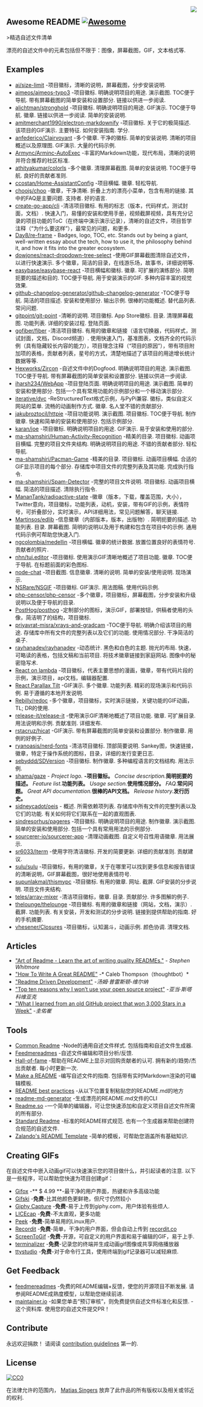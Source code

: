<div class="github-widget" data-repo="matiassingers/awesome-readme"></div>
<script async src="https://pagead2.googlesyndication.com/pagead/js/adsbygoogle.js"></script><ins class="adsbygoogle" style="display:block" data-ad-client="ca-pub-6890694312814945" data-ad-slot="5473692530" data-ad-format="auto"  data-full-width-responsive="true"></ins><script>(adsbygoogle = window.adsbygoogle || []).push({});</script>
<img src="https://raw.githubusercontent.com/matiassingers/awesome-readme/master/icon.png" align="right" />

## Awesome README [![Awesome](https://cdn.rawgit.com/sindresorhus/awesome/d7305f38d29fed78fa85652e3a63e154dd8e8829/media/badge.svg)](https://github.com/sindresorhus/awesome#readme)
&gt;精选自述文件清单

漂亮的自述文件中的元素包括但不限于：图像，屏幕截图，GIF，文本格式等.

## Examples

- [ai/size-limit](https://github.com/ai/size-limit#readme) -项目徽标，清晰的说明，屏幕截图，分步安装说明.
- [aimeos/aimeos-typo3](https://github.com/aimeos/aimeos-typo3#readme)  -项目徽标. 明确说明项目的用途. 演示截图.  TOC便于导航. 带有屏幕截图的简单安装和设置部分. 链接以供进一步阅读.
- [alichtman/stronghold](https://github.com/alichtman/stronghold#readme)  -项目徽标. 明确说明项目的用途.  GIF演示.  TOC便于导航. 徽章. 链接以供进一步阅读. 简单的安装说明.
- [amitmerchant1990/electron-markdownify](https://github.com/amitmerchant1990/electron-markdownify#readme)  -项目徽标. 关于它的极简描述. 该项目的GIF演示. 主要特征. 如何安装指南. 学分.
- [anfederico/Clairvoyant](https://github.com/anfederico/Clairvoyant#readme)  -多个徽章. 干净的徽标. 简单的安装说明. 清晰的项目概述以及原理图.  GIF演示. 大量的代码示例.
- [Armync/Arminc-AutoExec](https://github.com/ArmynC/ArminC-AutoExec/#readme) -丰富的Markdown功能，现代布局，清晰的说明并符合推荐的社区标准.
- [athityakumar/colorls](https://github.com/athityakumar/colorls#readme)  -多个徽章. 清理屏幕截图. 简单的安装说明.  TOC便于导航. 良好的贡献者准则.
- [ccostan/Home-AssistantConfig](https://github.com/CCOSTAN/Home-AssistantConfig#readme)  -项目横幅. 徽章. 轻松导航.
- [choojs/choo](https://github.com/choojs/choo#readme)  -徽章，干净清晰. 折叠上方的漂亮小菜单，包含有用的链接. 其中的FAQ是主要问题. 支持者. 好的语言.
- [create-go-app/cli](https://github.com/create-go-app/cli#readme)  -清洁项目徽标. 有用的标志（版本，代码样式，测试封面，文档）. 快速入门，易懂的安装和使用手册，视频截屏视频，具有充分记录的项目功能的ToC（在终端中演示演示记录），清晰的自述文件，项目哲学注释（“为什么要这样”），最常见的问题，和更多.
- [Day8/re-frame](https://github.com/Day8/re-frame#readme) - Badges, logo, TOC, etc. Stands out by being a giant, well-written essay about the tech, how to use it, the philosophy behind it, and how it fits into the greater ecosystem.
- [dowjones/react-dropdown-tree-select](https://github.com/dowjones/react-dropdown-tree-select#readme)  -使用GIF屏幕截图清除自述文件，以进行快速演示. 多个徽章，简洁的目录，在线游乐场，故事书，详细说明等.
- [easybase/easybase-react](https://github.com/easybase/easybase-react#readme)  -项目横幅和徽标. 徽章. 可扩展的演练部分. 简明扼要的描述和目的.  TOC便于导航. 用于安装演示的GIF. 多种内容丰富的视觉效果.
- [github-changelog-generator/github-changelog-generator](https://github.com/github-changelog-generator/github-changelog-generator#readme)  -TOC便于导航. 简洁的项目描述. 安装和使用部分. 输出示例. 很棒的功能概述. 替代品列表. 常问问题.
- [gitpoint/git-point](https://github.com/gitpoint/git-point#readme)  -清晰的说明. 项目徽标.  App Store徽标. 目录. 清理屏幕截图. 功能列表. 详细的安装过程. 登陆页面.
- [gofiber/fiber](https://github.com/gofiber/fiber#readme)  -清洁项目徽标. 有用的徽章和链接（语言切换器，代码样式，测试封面，文档，Discord频道）. 使用快速入门，基准图表，文档齐全的代码示例（具有隐藏较长内容的能力），项目理念注释（“项目的原因”），带有项目附加项的表格，贡献者列表，星号的方式，清楚地描述了该项目的用途增长统计数据等等.
- [Hexworks/Zircon](https://github.com/Hexworks/zircon#readme)  -自述文件中的Dogfood. 明确说明项目的用途. 演示截图.  TOC便于导航. 带有屏幕截图的简单安装和设置部分. 链接以供进一步阅读.
- [iharsh234/WebApp](https://github.com/iharsh234/WebApp#readme)  -项目登陆页面. 明确说明项目的用途. 演示截图. 简单的安装和使用部分. 包括一个具有常用功能的示例部分和一个移动演示部分.
- [iterative/dvc](https://github.com/iterative/dvc#readme)  -ReStructuredText格式示例，与PyPi兼容. 徽标，类似自定义网站的菜单. 流畅的动画制作方式. 徽章. 名人堂不错的贡献部分.
- [jakubroztocil/httpie](https://github.com/jakubroztocil/httpie#readme)  -项目功能说明. 演示截图. 项目徽标.  TOC便于导航. 制作徽章. 快速和简单的安装和使用部分. 包括示例部分.
- [karan/joe](https://github.com/karan/joe#readme)  -项目徽标. 明确说明项目的用途.  GIF演示. 易于安装和使用的部分.
- [ma-shamshiri/Human-Activity-Recognition](https://github.com/ma-shamshiri/Human-Activity-Recognition#readme)  -精美的目录. 项目徽标. 动画项目横幅. 完整的项目文件夹结构. 明确说明项目的用途. 不错的贡献者部分. 轻松导航.
- [ma-shamshiri/Pacman-Game](https://github.com/ma-shamshiri/Pacman-Game#readme)  -精美的目录. 项目徽标. 动画项目横幅. 合适的GIF显示项目的每个部分. 存储库中项目文件的完整列表及其功能. 完成执行指令.
- [ma-shamshiri/Spam-Detector](https://github.com/ma-shamshiri/Spam-Detector#readme)  -完整的项目文件说明. 项目徽标. 动画项目横幅. 简洁的项目描述. 清除执行指令.
- [MananTank/radioactive-state](https://github.com/MananTank/radioactive-state#readme) -徽章（版本，下载，覆盖范围，大小），Twitter意向，项目徽标，功能列表，动机，安装，带有GIF的示例，表情符号，可折叠部分，实时演示，API详细用法，常见问题解答，聊天链接.
- [Martinsos/edlib](https://github.com/Martinsos/edlib#readme)  -信息徽章（内部版本，版本，出版物）. 简明扼要的描述. 功能列表. 目录. 屏幕截图. 简明的说明以及用于构建和包含在项目中的示例. 通用代码示例可帮助您快速入门.
- [ngcolombia/medellin](https://github.com/ngcolombia/medellin#readme)  -项目横幅. 徽章的统计数据. 放置位置良好的表情符号. 贡献者的照片.
- [nhn/tui.editor](https://github.com/nhn/tui.editor#readme)  -项目徽标. 使用演示GIF清晰地概述了项目功能. 徽章.  TOC便于导航. 在标题前面的彩色图标.
- [node-chat](https://github.com/IgorAntun/node-chat#readme)  -项目截图. 信息徽章. 清晰的说明. 简单的安装/使用说明. 现场演示.
- [NSRare/NSGIF](https://github.com/NSRare/NSGIF#readme)  -项目徽标.  GIF演示. 用法图稿. 使用代码示例.
- [php-censor/php-censor](https://github.com/php-censor/php-censor#readme) -多个徽章，项目徽标，屏幕截图，分步安装和升级说明以及便于导航的目录.
- [PostHog/posthog](https://github.com/PostHog/posthog#readme) -定制部分的图标，演示GIF，部署按钮，供稿者使用的头像，简洁明了的结构，项目徽标.
- [priyavrat-misra/xrays-and-gradcam](https://github.com/priyavrat-misra/xrays-and-gradcam#readme)  -TOC便于导航. 明确介绍该项目的用途. 存储库中所有文件的完整列表以及它们的功能. 使用情况部分. 干净简洁的桌子.
- [rayhanadev/rayhanadev](https://github.com/rayhanadev/rayhanadev#readme)  -动态统计. 黑色和白色的主题. 抛光的布局. 快速，可略读的表格，包括文稿和当前项目. 将技术徽章链接到家庭网站. 图像中的秘密隐写术.
- [React on lambda](https://github.com/sultan99/react-on-lambda#readme) -项目徽标，代表主要思想的漫画，徽章，带有代码片段的示例，演示项目，api文档，编辑器配置.
- [React Parallax Tilt](https://github.com/mkosir/react-parallax-tilt#readme)  -GIF演示. 多个徽章. 功能列表. 精彩的现场演示和代码示例. 易于遵循的本地开发说明.
- [Rebilly/redoc](https://github.com/Redocly/redoc#readme) -多个徽章，项目徽标，实时演示链接，关键功能的GIF动画，TL; DR的使用.
- [release-it/release-it](https://github.com/release-it/release-it#readme)  -使用演示GIF清晰地概述了项目功能. 徽章. 可扩展目录. 用法说明和示例. 贡献准则. 详细发布.
- [rstacruz/hicat](https://github.com/rstacruz/hicat#readme)  -GIF演示. 带有屏幕截图的简单安装和设置部分. 制作徽章. 用例的好例子.
- [ryanoasis/nerd-fonts](https://github.com/ryanoasis/nerd-fonts#readme)  -清洁项目徽标. 顶部简要说明.  Sankey图，快速链接，徽章，特定于操作系统的图标，目录，详细的发行变更日志.
- [sebyddd/SDVersion](https://github.com/sebyddd/SDVersion#readme)  -项目徽标. 制作徽章. 多种编程语言的文档结构. 用法示例.
- [shama/gaze](https://github.com/shama/gaze#readme) <i>- Project logo.</i> <b>-项目徽标。</b> <i>Concise description.</i><b>简明扼要的描述。</b> <i>Feature list.</i><b>功能列表。</b> <i>Usage section.</i><b>使用情况部分。</b> <i>FAQ.</i><b>常问问题。</b> <i>Great API documentation.</i><b>很棒的API文档。</b> <i>Release history.</i><b>发行历史。</b>
- [sidneycadot/oeis](https://github.com/sidneycadot/oeis#readme)  - 概述. 所需依赖项列表. 存储库中所有文件的完整列表以及它们的功能. 有关如何将它们联系在一起的直观图表.
- [sindresorhus/pageres](https://github.com/sindresorhus/pageres#readme)  -项目徽标. 明确说明项目的用途. 制作徽章. 演示截图. 简单的安装和使用部分. 包括一个具有常用用法的示例部分.
- [sourcerer-io/sourcerer-app](https://github.com/sourcerer-io/sourcerer-app#readme)  -清理动画截图. 自定义号召性用语徽章. 用法展示.
- [sr6033/lterm](https://github.com/sr6033/lterm#readme)  -使用字符清洁徽标. 开发的简要更新. 详细的贡献准则. 贡献建议.
- [sulu/sulu](https://github.com/sulu/sulu#readme) -项目徽标，有用的徽章，关于在哪里可以找到更多信息和报告错误的清晰说明，GIF屏幕截图，很好地使用表情符号.
- [supunlakmal/thismypc](https://github.com/supunlakmal/thismypc#readme)  -项目徽标. 有用的徽章. 网址. 截屏.  GIF安装的分步说明. 项目文件夹结构.
- [teles/array-mixer](https://github.com/teles/array-mixer#readme)  -清洁项目徽标，徽章. 目录. 贡献部分. 许多图解的例子.
- [thelounge/thelounge](https://github.com/thelounge/thelounge#readme)  -项目徽标. 有用的徽章和链接（网站，文档，演示）. 截屏. 功能列表. 有关安装，开发和测试的分步说明. 链接到提供帮助的指南. 好的手机摘要.
- [vhesener/Closures](https://github.com/vhesener/Closures#readme)  -项目徽标，认知漏斗，动画示例. 颜色协调. 清理文档.

## Articles

- ["Art of Readme - Learn the art of writing quality READMEs."](https://github.com/noffle/art-of-readme#readme) - *Stephen Whitmore*
- ["How To Write A Great README"](https://thoughtbot.com/blog/how-to-write-a-great-readme) -* Caleb Thompson（thoughtbot）*
- ["Readme Driven Development"](https://tom.preston-werner.com/2010/08/23/readme-driven-development.html) -*汤姆·普雷斯顿-维尔纳*
- ["Top ten reasons why I won’t use your open source project"](https://changelog.com/posts/top-ten-reasons-why-i-wont-use-your-open-source-project) -*亚当·斯塔科维亚克*
- ["What I learned from an old GitHub project that won 3,000 Stars in a Week"](https://www.freecodecamp.org/news/what-i-learned-from-an-old-github-project-that-won-3-000-stars-in-a-week-628349a5ee14/) -*圭佑崔*

## Tools

- [Common Readme](https://github.com/noffle/common-readme#readme)  -Node的通用自述文件样式. 包括指南和自述文件生成器.
- [Feedmereadmes](https://github.com/lappleapple/feedmereadmes#readme) -自述文件编辑和项目分析/反馈.
- [Hall-of-fame](https://github.com/sourcerer-io/hall-of-fame#readme)  -帮助在README上显示对回购贡献者的认可. 拥有新的/趋势/杰出贡献者. 每小时更新一次.
- [Make a README](https://www.makeareadme.com/)  -编写自述文件的指南. 包括带有实时Markdown渲染的可编辑模板.
- [README best practices](https://github.com/jehna/readme-best-practices#readme) -从以下位置复制粘贴您的README.md的地方
- [readme-md-generator](https://github.com/kefranabg/readme-md-generator#readme) -生成漂亮的README.md文件的CLI
- [Readme.so](https://readme.so/) -一个简单的编辑器，可让您快速添加和自定义项目自述文件所需的所有部分.
- [Standard Readme](https://github.com/RichardLitt/standard-readme#readme)  -标准的README样式规范. 也有一个生成器来帮助创建符合规范的自述文件.
- [Zalando's README Template](https://github.com/zalando/zalando-howto-open-source/blob/master/READMEtemplate.md#readme) -简单的模板，可帮助您涵盖所有基础知识.

## Creating GIFs

在自述文件中嵌入动画gif可以快速演示您的项目做什么，并引起读者的注意. 以下是一些程序，可以帮助您快速为项目创建gif：

- [Gifox](https://gifox.io) -** $ 4.99 **-最干净的用户界面，热键和许多高级功能
- [Gifski](https://github.com/sindresorhus/Gifski#readme) -**免费**-比其他颜色更鲜艳，但尺寸仍然较小
- [Giphy Capture](https://giphy.com/apps/giphycapture) -**免费**-易于上传到giphy.com，用户体验有些烦人.
- [LICEcap](https://www.cockos.com/licecap/) -**免费**-不太直观，更多功能
- [Peek](https://github.com/phw/peek#readme) -**免费**-简单易用的Linux用户.
- [Recordit](https://recordit.co/) -**免费**-简单，干净的用户界面，但会自动上传到 [recordit.co](https://recordit.co/)
- [ScreenToGif](https://github.com/NickeManarin/ScreenToGif/) -**免费**-开源，可自定义的用户界面和易于编辑的GIF，易于上手.
- [terminalizer](https://github.com/faressoft/terminalizer) -**免费**-记录您的终端并生成动画gif图像或共享网络播放器
- [ttystudio](https://github.com/chjj/ttystudio#readme) -**免费**-对于命令行工具，使用终端到gif记录器可以减轻麻烦.

## Get Feedback

- [feedmereadmes](https://github.com/LappleApple/feedmereadmes#readme)  -免费的README编辑+反馈，使您的开源项目不断发展. 请参阅README成熟度模型，以帮助您继续前进.
- [maintainer.io](https://maintainer.io/) -如果您单击“预订审核”，则免费提供自述文件标准化和反馈.
 -这个资料库. 使用您的自述文件提交PR！

## Contribute

永远欢迎捐款！
请阅读 [contribution guidelines](https://github.com/matiassingers/awesome-readme/blob/master/contributing.md) 第一的.

## License

[![CC0](https://licensebuttons.net/p/zero/1.0/88x31.png)](https://creativecommons.org/publicdomain/zero/1.0/)

在法律允许的范围内， [Matias Singers](https://mts.io) 放弃了此作品的所有版权以及相关或邻近的权利.
